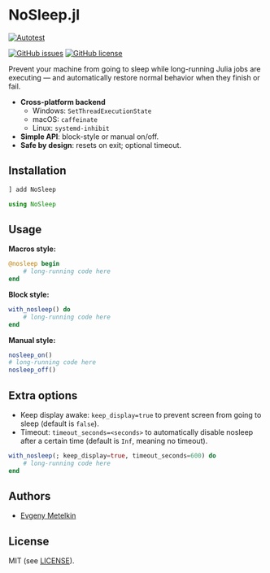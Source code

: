 # NoSleep.jl

[![Autotest](https://github.com/hetalang/NoSleep.jl/actions/workflows/ci.yml/badge.svg)](https://github.com/hetalang/NoSleep.jl/actions/workflows/ci.yml)
<!--[![version](https://juliahub.com/docs/NoSleep/version.svg)](https://juliahub.com/ui/Packages/NoSleep/IIE0h)-->
[![GitHub issues](https://img.shields.io/github/issues/hetalang/NoSleep.jl.svg)](https://GitHub.com/hetalang/NoSleep.jl/issues/)
[![GitHub license](https://img.shields.io/github/license/hetalang/NoSleep.jl.svg)](https://github.com/hetalang/NoSleep.jl/blob/master/LICENSE)

Prevent your machine from going to sleep while long-running Julia jobs are executing — and automatically restore normal behavior when they finish or fail.

- **Cross-platform backend**  
  - Windows: `SetThreadExecutionState`
  - macOS: `caffeinate`
  - Linux: `systemd-inhibit`
- **Simple API**: block-style or manual on/off.
- **Safe by design**: resets on exit; optional timeout.

## Installation

```julia
] add NoSleep

using NoSleep
```

## Usage

__Macros style:__

```julia
@nosleep begin
    # long-running code here
end
```

__Block style:__

```julia
with_nosleep() do
    # long-running code here
end
```

__Manual style:__

```julia
nosleep_on()
# long-running code here
nosleep_off()
```

## Extra options

- Keep display awake: `keep_display=true` to prevent screen from going to sleep (default is `false`).
- Timeout: `timeout_seconds=<seconds>` to automatically disable nosleep after a certain time (default is `Inf`, meaning no timeout).

```julia
with_nosleep(; keep_display=true, timeout_seconds=600) do
    # long-running code here
end
```

## Authors

- [Evgeny Metelkin](https://metelkin.me)

## License

MIT (see [LICENSE](LICENSE)).

